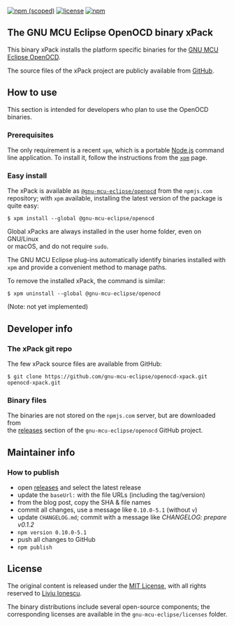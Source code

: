 [![npm (scoped)](https://img.shields.io/npm/v/@gnu-mcu-eclipse/openocd.svg)](https://www.npmjs.com/package/@gnu-mcu-eclipse/openocd) 
[![license](https://img.shields.io/github/license/gnu-mcu-eclipse/openocd-xpack.svg)](https://github.com/gnu-mcu-eclipse/openocd-xpack/blob/xpack/LICENSE)
[![npm](https://img.shields.io/npm/dt/@gnu-mcu-eclipse/openocd.svg)](https://www.npmjs.com/package/@gnu-mcu-eclipse/openocd/)


## The GNU MCU Eclipse OpenOCD binary xPack

This binary xPack installs the platform specific binaries for the
[GNU MCU Eclipse OpenOCD](https://github.com/gnu-mcu-eclipse/openocd).

The source files of the xPack project are publicly available from 
[GitHub](https://github.com/gnu-mcu-eclipse/openocd-xpack).


## How to use

This section is intended for developers who plan to use the OpenOCD binaries.

### Prerequisites

The only requirement is a recent 
`xpm`, which is a portable 
[Node.js](https://nodejs.org) command line application. To install it,
follow the instructions from the 
[`xpm`](https://www.npmjs.com/package/xpm) page.

### Easy install

The xPack is available as 
[`@gnu-mcu-eclipse/openocd`](https://www.npmjs.com/package/@gnu-mcu-eclipse/openocd)
from the `npmjs.com` repository; with `xpm` available, installing 
the latest version of the package is quite easy:

```console
$ xpm install --global @gnu-mcu-eclipse/openocd
```

Global xPacks are always installed in the user home folder, even on GNU/Linux  
or macOS, and do not require `sudo`.

The GNU MCU Eclipse plug-ins automatically identify binaries installed with
`xpm` and provide a convenient method to manage paths.

To remove the installed xPack, the command is similar:

```console
$ xpm uninstall --global @gnu-mcu-eclipse/openocd
```

(Note: not yet implemented)

## Developer info

### The xPack git repo

The few xPack source files are available from GitHub:

```console
$ git clone https://github.com/gnu-mcu-eclipse/openocd-xpack.git openocd-xpack.git
```

### Binary files

The binaries are not stored on the `npmjs.com` server, but are downloaded from  
the [releases](https://github.com/gnu-mcu-eclipse/openocd/releases) 
section of the `gnu-mcu-eclipse/openocd` GitHub project.

## Maintainer info

### How to publish

* open [releases](https://github.com/gnu-mcu-eclipse/openocd/releases) and 
select the latest release
* update the `baseUrl:` with the file URLs (including the tag/version)
* from the blog post, copy the SHA & file names
* commit all changes, use a message like `0.10.0-5.1` (without `v`)
* update `CHANGELOG.md`; commit with a message like _CHANGELOG: prepare v0.1.2_
* `npm version 0.10.0-5.1`
* push all changes to GitHub
* `npm publish`

## License

The original content is released under the 
[MIT License](https://opensource.org/licenses/MIT), with all rights 
reserved to [Liviu Ionescu](https://github.com/ilg-ul).

The binary distributions include several open-source components; the
corresponding licenses are available in the `gnu-mcu-eclipse/licenses`
folder.
